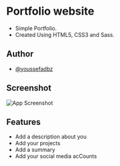 
# Portfolio website

- Simple Portfolio.
- Created Using HTML5, CSS3 and Sass.


## Author

- [@youssefadbz](https://www.github.com/youssefadbz)


## Screenshot

![App Screenshot](https://github.com/youssefadbz/Simple-Portfolio/blob/main/Screenshot.png)


## Features

- Add a description about you 
- Add your projects 
- Add a summary
- Add your social media acCounts

